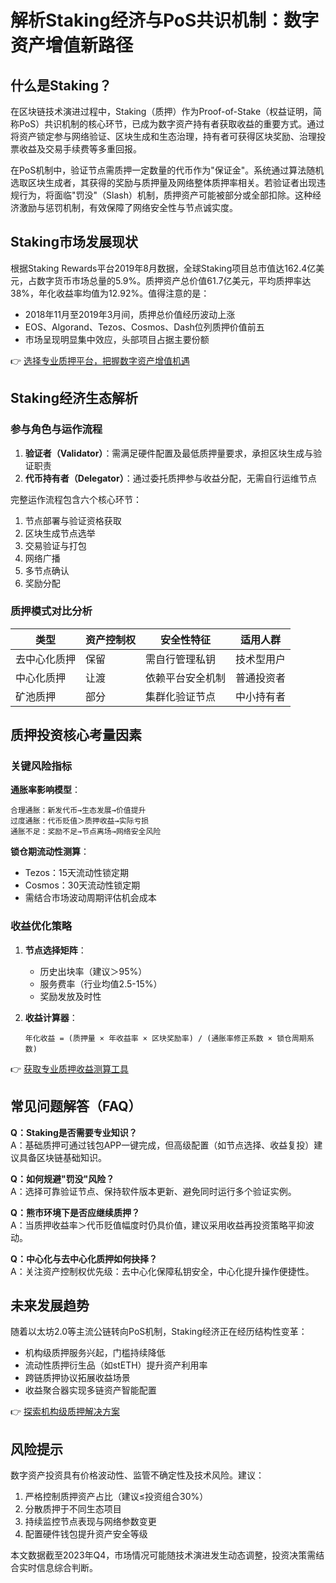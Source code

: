 # 解析Staking经济与PoS共识机制：数字资产增值新路径

## 什么是Staking？
在区块链技术演进过程中，Staking（质押）作为Proof-of-Stake（权益证明，简称PoS）共识机制的核心环节，已成为数字资产持有者获取收益的重要方式。通过将资产锁定参与网络验证、区块生成和生态治理，持有者可获得区块奖励、治理投票收益及交易手续费等多重回报。

在PoS机制中，验证节点需质押一定数量的代币作为"保证金"。系统通过算法随机选取区块生成者，其获得的奖励与质押量及网络整体质押率相关。若验证者出现违规行为，将面临"罚没"（Slash）机制，质押资产可能被部分或全部扣除。这种经济激励与惩罚机制，有效保障了网络安全性与节点诚实度。

## Staking市场发展现状
根据Staking Rewards平台2019年8月数据，全球Staking项目总市值达162.4亿美元，占数字货币市场总量的5.9%。质押资产总价值61.7亿美元，平均质押率达38%，年化收益率均值为12.92%。值得注意的是：
- 2018年11月至2019年3月间，质押总价值经历波动上涨
- EOS、Algorand、Tezos、Cosmos、Dash位列质押价值前五
- 市场呈现明显集中效应，头部项目占据主要份额

👉 [选择专业质押平台，把握数字资产增值机遇](https://bit.ly/okx_welcome)

## Staking经济生态解析
### 参与角色与运作流程
1. **验证者（Validator）**：需满足硬件配置及最低质押量要求，承担区块生成与验证职责
2. **代币持有者（Delegator）**：通过委托质押参与收益分配，无需自行运维节点

完整运作流程包含六个核心环节：
1. 节点部署与验证资格获取
2. 区块生成节点选举
3. 交易验证与打包
4. 网络广播
5. 多节点确认
6. 奖励分配

### 质押模式对比分析

| 类型         | 资产控制权 | 安全性特征              | 适用人群               |
|--------------|------------|-------------------------|------------------------|
| 去中心化质押 | 保留       | 需自行管理私钥          | 技术型用户             |
| 中心化质押   | 让渡       | 依赖平台安全机制          | 普通投资者             |
| 矿池质押     | 部分       | 集群化验证节点            | 中小持有者             |

## 质押投资核心考量因素
### 关键风险指标
**通胀率影响模型**：
```text
合理通胀：新发代币→生态发展→价值提升
过度通胀：代币贬值＞质押收益→实际亏损
通胀不足：奖励不足→节点离场→网络安全风险
```

**锁仓期流动性测算**：
- Tezos：15天流动性锁定期
- Cosmos：30天流动性锁定期
- 需结合市场波动周期评估机会成本

### 收益优化策略
1. **节点选择矩阵**：
   - 历史出块率（建议＞95%）
   - 服务费率（行业均值2.5-15%）
   - 奖励发放及时性

2. **收益计算器**：
   ```text
   年化收益 = (质押量 × 年收益率 × 区块奖励率) / (通胀率修正系数 × 锁仓周期系数)
   ```

👉 [获取专业质押收益测算工具](https://bit.ly/okx_welcome)

## 常见问题解答（FAQ）
**Q：Staking是否需要专业知识？**  
A：基础质押可通过钱包APP一键完成，但高级配置（如节点选择、收益复投）建议具备区块链基础知识。

**Q：如何规避"罚没"风险？**  
A：选择可靠验证节点、保持软件版本更新、避免同时运行多个验证实例。

**Q：熊市环境下是否应继续质押？**  
A：当质押收益率＞代币贬值幅度时仍具价值，建议采用收益再投资策略平抑波动。

**Q：中心化与去中心化质押如何抉择？**  
A：关注资产控制权优先级：去中心化保障私钥安全，中心化提升操作便捷性。

## 未来发展趋势
随着以太坊2.0等主流公链转向PoS机制，Staking经济正在经历结构性变革：
- 机构级质押服务兴起，门槛持续降低
- 流动性质押衍生品（如stETH）提升资产利用率
- 跨链质押协议拓展收益场景
- 收益聚合器实现多链资产智能配置

👉 [探索机构级质押解决方案](https://bit.ly/okx_welcome)

## 风险提示
数字资产投资具有价格波动性、监管不确定性及技术风险。建议：
1. 严格控制质押资产占比（建议≤投资组合30%）
2. 分散质押于不同生态项目
3. 持续监控节点表现与网络参数变更
4. 配置硬件钱包提升资产安全等级

本文数据截至2023年Q4，市场情况可能随技术演进发生动态调整，投资决策需结合实时信息综合判断。